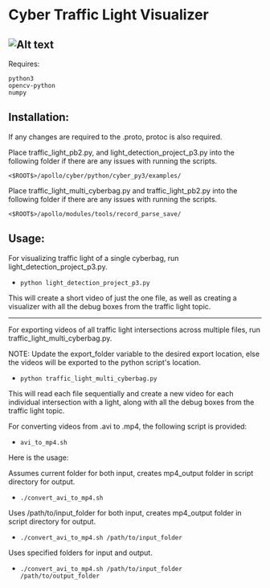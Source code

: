 # Cyber Traffic Light Visualizer

![Alt text](https://github.com/Arkenbrien/cyber_traffic_light_visualizer/blob/main/IMAGES/jiff.gif?raw=true)
- 
Requires:
```
python3
opencv-python
numpy
```

## Installation:

If any changes are required to the .proto, protoc is also required.

Place traffic_light_pb2.py, and light_detection_project_p3.py into the following folder if there are any issues with running the scripts.

```<$ROOT$>/apollo/cyber/python/cyber_py3/examples/```

Place traffic_light_multi_cyberbag.py and traffic_light_pb2.py into the following folder if there are any issues with running the scripts.

```<$ROOT$>/apollo/modules/tools/record_parse_save/```

## Usage:

For visualizing traffic light of a single cyberbag, run light_detection_project_p3.py. 

- ```python light_detection_project_p3.py```

This will create a short video of just the one file, as well as creating a visualizer with all the debug boxes from the traffic light topic. 

---

For exporting videos of all traffic light intersections across multiple files, run traffic_light_multi_cyberbag.py. 

NOTE: Update the export_folder variable to the desired export location, else the videos will be exported to the python script's location.

- ```python traffic_light_multi_cyberbag.py```

This will read each file sequentially and create a new video for each individual intersection with a light, along with all the debug boxes from the traffic light topic.

For converting videos from .avi to .mp4, the following script is provided:

- ```avi_to_mp4.sh```

Here is the usage: 

Assumes current folder for both input, creates mp4_output folder in script directory for output.

- ```./convert_avi_to_mp4.sh``` 

Uses /path/to/input_folder for both input, creates mp4_output folder in script directory for output.

- ```./convert_avi_to_mp4.sh /path/to/input_folder```

Uses specified folders for input and output.

- ```./convert_avi_to_mp4.sh /path/to/input_folder /path/to/output_folder```